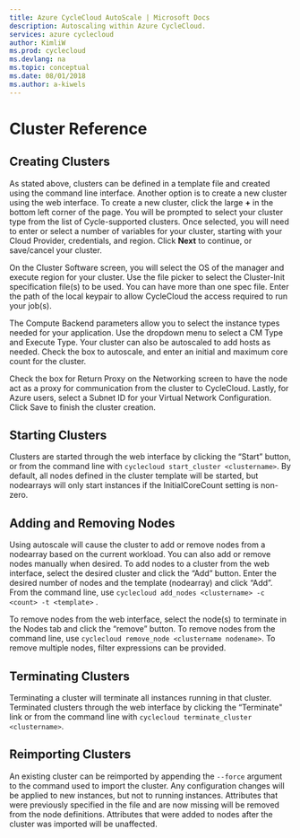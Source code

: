 ```yaml
---
title: Azure CycleCloud AutoScale | Microsoft Docs
description: Autoscaling within Azure CycleCloud.
services: azure cyclecloud
author: KimliW
ms.prod: cyclecloud
ms.devlang: na
ms.topic: conceptual
ms.date: 08/01/2018
ms.author: a-kiwels
---
```


# Cluster Reference

## Creating Clusters

As stated above, clusters can be defined in a template file and created using the command line interface. Another option is to create a new cluster using the web interface. To create a new cluster, click the large **+** in the bottom left corner of the page. You will be prompted to select your cluster type from the list of Cycle-supported clusters. Once selected, you will need to enter or select a number of variables for your cluster, starting with your Cloud Provider, credentials, and region. Click **Next** to continue, or save/cancel your cluster.

On the Cluster Software screen, you will select the OS of the manager and execute region for your cluster. Use the file picker to select the Cluster-Init specification file(s) to be used. You can have more than one spec file. Enter the path of the local keypair to allow CycleCloud the access required to run your job(s).

The Compute Backend parameters allow you to select the instance types needed for your application. Use the dropdown menu to select a CM Type and Execute Type. Your cluster can also be autoscaled to add hosts as needed. Check the box to autoscale, and enter an initial and maximum core count for the cluster.

Check the box for Return Proxy on the Networking screen to have the node act as a proxy for communication from the cluster to CycleCloud. Lastly, for Azure users, select a Subnet ID for your Virtual Network Configuration. Click Save to finish the cluster creation.

## Starting Clusters

Clusters are started through the web interface by clicking the “Start” button, or from the
command line with `cyclecloud start_cluster <clustername>`. By default, all nodes defined in the
cluster template will be started, but nodearrays will only start instances if the InitialCoreCount
setting is non­-zero.

## Adding and Removing Nodes

Using autoscale will cause the cluster to add or remove nodes from a nodearray based on the
current workload. You can also add or remove nodes manually when desired. To add
nodes to a cluster from the web interface, select the desired cluster and click the “Add” button.
Enter the desired number of nodes and the template (nodearray) and click “Add”. From the
command line, use `cyclecloud add_nodes <clustername> -c <count> ­-t <template>` .

To remove nodes from the web interface, select the node(s) to terminate in the Nodes tab and
click the “remove” button. To remove nodes from the command line, use `cyclecloud
remove_node <clustername nodename>`. To remove multiple nodes, filter expressions can be
provided.

## Terminating Clusters

Terminating a cluster will terminate all instances running in that cluster. Terminated
clusters through the web interface by clicking the “Terminate" link or from the
command line with `cyclecloud terminate_cluster <clustername>`.

## Reimporting Clusters

An existing cluster can be reimported by appending the `--force` argument to the command
used to import the cluster. Any configuration changes will be applied to new instances, but not
to running instances. Attributes that were previously specified in the file and are now missing will
be removed from the node definitions. Attributes that were added to nodes after the cluster was
imported will be unaffected.
